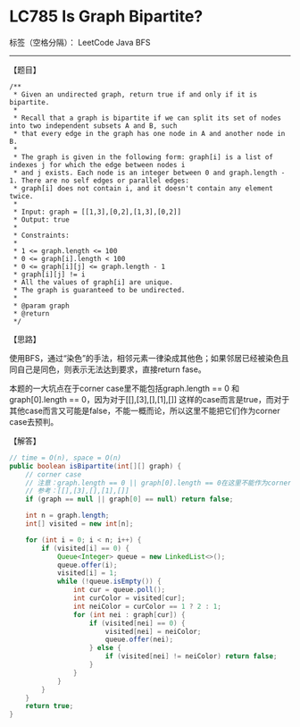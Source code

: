 # LC785 Is Graph Bipartite?

标签（空格分隔）： LeetCode Java BFS

---

【题目】

    /**
     * Given an undirected graph, return true if and only if it is bipartite.
     *
     * Recall that a graph is bipartite if we can split its set of nodes into two independent subsets A and B, such
     * that every edge in the graph has one node in A and another node in B.
     *
     * The graph is given in the following form: graph[i] is a list of indexes j for which the edge between nodes i
     * and j exists. Each node is an integer between 0 and graph.length - 1. There are no self edges or parallel edges:
     * graph[i] does not contain i, and it doesn't contain any element twice.
     *
     * Input: graph = [[1,3],[0,2],[1,3],[0,2]]
     * Output: true
     *
     * Constraints:
     *
     * 1 <= graph.length <= 100
     * 0 <= graph[i].length < 100
     * 0 <= graph[i][j] <= graph.length - 1
     * graph[i][j] != i
     * All the values of graph[i] are unique.
     * The graph is guaranteed to be undirected.
     *
     * @param graph
     * @return
     */

【思路】

使用BFS，通过“染色”的手法，相邻元素一律染成其他色；如果邻居已经被染色且同自己是同色，则表示无法达到要求，直接return fase。

本题的一大坑点在于corner case里不能包括graph.length == 0 和graph[0].length == 0，因为对于[[],[3],[],[1],[]] 这样的case而言是true，而对于其他case而言又可能是false，不能一概而论，所以这里不能把它们作为corner case去预判。

【解答】

```java     
// time = O(n), space = O(n)
public boolean isBipartite(int[][] graph) {
    // corner case
    // 注意：graph.length == 0 || graph[0].length == 0在这里不能作为corner case来直接return true / false
    // 参考：[[],[3],[],[1],[]]
    if (graph == null || graph[0] == null) return false;

    int n = graph.length;
    int[] visited = new int[n];

    for (int i = 0; i < n; i++) {
        if (visited[i] == 0) {
            Queue<Integer> queue = new LinkedList<>();
            queue.offer(i);
            visited[i] = 1;
            while (!queue.isEmpty()) {
                int cur = queue.poll();
                int curColor = visited[cur];
                int neiColor = curColor == 1 ? 2 : 1;
                for (int nei : graph[cur]) {
                    if (visited[nei] == 0) {
                        visited[nei] = neiColor;
                        queue.offer(nei);
                    } else {
                        if (visited[nei] != neiColor) return false;
                    }
                }
            }
        }
    }
    return true;
}
```
